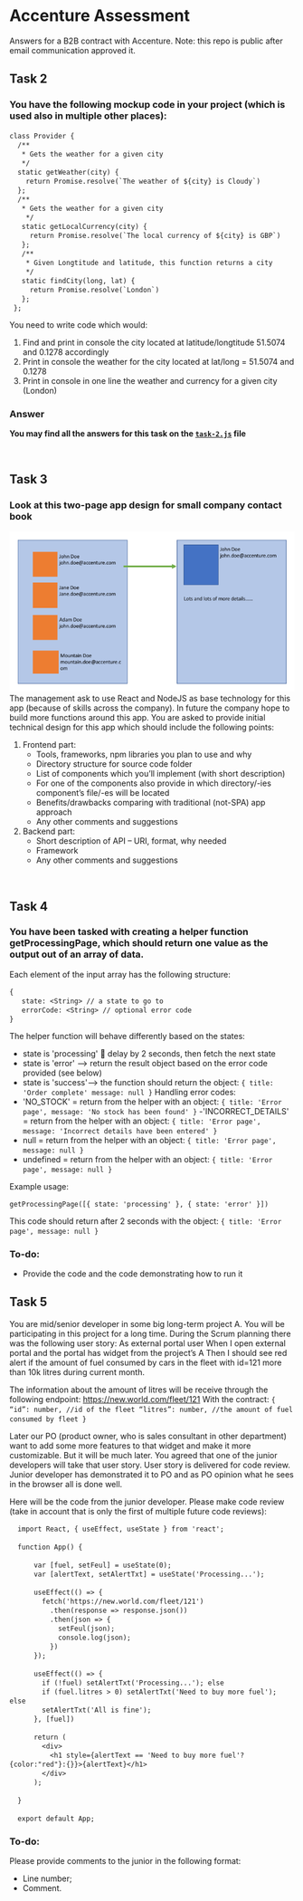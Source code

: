 # Accenture Assessment

Answers for a B2B contract with Accenture. Note: this repo is public after email communication
approved it.

## **Task 2**

### You have the following mockup code in your project (which is used also in multiple other places):

```
class Provider {  
  /** 
   * Gets the weather for a given city 
   */  
  static getWeather(city) {  
    return Promise.resolve(`The weather of ${city} is Cloudy`)  
  };  
  /** 
   * Gets the weather for a given city 
    */  
   static getLocalCurrency(city) {  
     return Promise.resolve(`The local currency of ${city} is GBP`)  
   };  
   /** 
    * Given Longtitude and latitude, this function returns a city 
    */  
   static findCity(long, lat) {  
     return Promise.resolve(`London`)  
   };  
 };  
```

You need to write code which would:

1. Find and print in console the city located at latitude/longtitude 51.5074 and 0.1278 accordingly
2. Print in console the weather for the city located at lat/long = 51.5074 and 0.1278
3. Print in console in one line the weather and currency for a given city (London)

### **Answer**

**You may find all the answers for this task on the [`task-2.js`](answers/task-2.js) file**

</br>

## **Task 3**

### Look at this two-page app design for small company contact book

![app screenshot](./img//two-page-app.png) </br> The management ask to use React and NodeJS as base
technology for this app (because of skills across the company). In future the company hope to build
more functions around this app. You are asked to provide initial technical design for this app which
should include the following points:

1. Frontend part:
   - Tools, frameworks, npm libraries you plan to use and why
   - Directory structure for source code folder
   - List of components which you’ll implement (with short description)
   - For one of the components also provide in which directory/-ies component’s file/-es will be
     located
   - Benefits/drawbacks comparing with traditional (not-SPA) app approach
   - Any other comments and suggestions
2. Backend part:
   - Short description of API – URI, format, why needed
   - Framework
   - Any other comments and suggestions

</br>

## **Task 4**

### You have been tasked with creating a helper function getProcessingPage, which should return one value as the output out of an array of data.

Each element of the input array has the following structure:

```
{  
   state: <String> // a state to go to  
   errorCode: <String> // optional error code  
}
```

The helper function will behave differently based on the states:

- state is 'processing'  delay by 2 seconds, then fetch the next state
- state is 'error' --> return the result object based on the error code provided (see below)
- state is 'success'--> the function should return the object:
  `{ title: 'Order complete' message: null }` Handling error codes:
- 'NO_STOCK' = return from the helper with an object:
  `{ title: 'Error page', message: 'No stock has been found' }` -'INCORRECT_DETAILS' = return from
  the helper with an object:
  `{ title: 'Error page', message: 'Incorrect details have been entered' }`
- null = return from the helper with an object: `{ title: 'Error page', message: null }`
- undefined = return from the helper with an object: `{ title: 'Error page', message: null }`

Example usage:

```
getProcessingPage([{ state: 'processing' }, { state: 'error' }])
```

This code should return after 2 seconds with the object: `{ title: 'Error page', message: null }`

### To-do:

- Provide the code and the code demonstrating how to run it

## **Task 5**

You are mid/senior developer in some big long-term project A. You will be participating in this
project for a long time. During the Scrum planning there was the following user story: As external
portal user When I open external portal and the portal has widget from the project’s A Then I should
see red alert if the amount of fuel consumed by cars in the fleet with id=121 more than 10k litres
during current month.

The information about the amount of litres will be receive through the following endpoint:
https://new.world.com/fleet/121 With the contract:
`{ “id”: number, //id of the fleet “litres”: number, //the amount of fuel consumed by fleet }`

Later our PO (product owner, who is sales consultant in other department) want to add some more
features to that widget and make it more customizable. But it will be much later. You agreed that
one of the junior developers will take that user story. User story is delivered for code review.
Junior developer has demonstrated it to PO and as PO opinion what he sees in the browser all is done
well.

Here will be the code from the junior developer. Please make code review (take in account that is
only the first of multiple future code reviews):

```
  import React, { useEffect, useState } from 'react';

  function App() {

      var [fuel, setFeul] = useState(0);
      var [alertText, setAlertTxt] = useState('Processing...');

      useEffect(() => {
        fetch('https://new.world.com/fleet/121')
          .then(response => response.json())
          .then(json => {
            setFeul(json);
            console.log(json);
          })
      });

      useEffect(() => {
        if (!fuel) setAlertTxt('Processing...'); else
        if (fuel.litres > 0) setAlertTxt('Need to buy more fuel'); else
        setAlertTxt('All is fine');
      }, [fuel])

      return (
        <div>
          <h1 style={alertText == 'Need to buy more fuel'? {color:"red"}:{}}>{alertText}</h1>
        </div>
      );

  }

  export default App;
```

### To-do:

Please provide comments to the junior in the following format:

- Line number;
- Comment.
